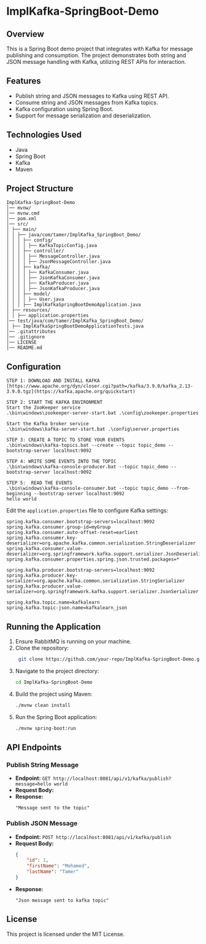 # ImplKafka-SpringBoot-Demo

## Overview
This is a Spring Boot demo project that integrates with Kafka for message publishing and consumption. The project demonstrates both string and JSON message handling with Kafka, utilizing REST APIs for interaction.

## Features
- Publish string and JSON messages to Kafka using REST API.
- Consume string and JSON messages from Kafka topics.
- Kafka configuration using Spring Boot.
- Support for message serialization and deserialization.

## Technologies Used
- Java
- Spring Boot
- Kafka
- Maven

## Project Structure
```
ImplKafka-SpringBoot-Demo
│── mvnw/
│── mvnw.cmd
│── pom.xml
│── src/
│ ├── main/
│ │ ├── java/com/tamer/ImplKafka_SpringBoot_Demo/
│ │ │ ├── config/
│ │ │ │ ├── KafkaTopicConfig.java
│ │ │ ├── controller/
│ │ │ │ ├── MessageController.java
│ │ │ │ ├── JsonMessageController.java
│ │ │ ├── kafka/
│ │ │ │ ├── KafkaConsumer.java
│ │ │ │ ├── JsonKafkaConsumer.java
│ │ │ │ ├── KafkaProducer.java
│ │ │ │ ├── JsonKafkaProducer.java
│ │ │ ├── model/
│ │ │ │ ├── User.java
│ │ │ ├── ImplKafkaSpringBootDemoApplication.java
│ ├── resources/
│ │ ├── application.properties
│── test/java/com/tamer/ImplKafka_SpringBoot_Demo/
│ ├── ImplKafkaSpringBootDemoApplicationTests.java
│── .gitattributes
│── .gitignore
│── LICENSE
│── README.md
```


## Configuration

```
STEP 1: DOWNLOAD AND INSTALL KAFKA
[https://www.apache.org/dyn/closer.cgi?path=/kafka/3.9.0/kafka_2.13-3.9.0.tgz](https://kafka.apache.org/quickstart)

STEP 2: START THE KAFKA ENVIRONMENT
Start the ZooKeeper service
.\bin\windows\zookeeper-server-start.bat .\config\zookeeper.properties

Start the Kafka broker service
.\bin\windows\kafka-server-start.bat .\config\server.properties

STEP 3: CREATE A TOPIC TO STORE YOUR EVENTS
.\bin\windows\kafka-topics.bat --create --topic topic_demo --bootstrap-server localhost:9092

STEP 4: WRITE SOME EVENTS INTO THE TOPIC
.\bin\windows\kafka-console-producer.bat --topic topic_demo --bootstrap-server localhost:9092

STEP 5:  READ THE EVENTS
.\bin\windows\kafka-console-consumer.bat --topic topic_demo --from-beginning --bootstrap-server localhost:9092
hello world
```

Edit the `application.properties` file to configure Kafka settings:

```properties
spring.kafka.consumer.bootstrap-servers=localhost:9092
spring.kafka.consumer.group-id=myGroup
spring.kafka.consumer.auto-offset-reset=earliest
spring.kafka.consumer.key-deserializer=org.apache.kafka.common.serialization.StringDeserializer
spring.kafka.consumer.value-deserializer=org.springframework.kafka.support.serializer.JsonDeserializer
spring.kafka.consumer.properties.spring.json.trusted.packages=*

spring.kafka.producer.bootstrap-servers=localhost:9092
spring.kafka.producer.key-serializer=org.apache.kafka.common.serialization.StringSerializer
spring.kafka.producer.value-serializer=org.springframework.kafka.support.serializer.JsonSerializer

spring.kafka.topic.name=kafkalearn
spring.kafka.topic-json.name=kafkalearn_json
```

## Running the Application
1. Ensure RabbitMQ is running on your machine.
2. Clone the repository:
   ```sh
    git clone https://github.com/your-repo/ImplKafka-SpringBoot-Demo.git
   ```
3. Navigate to the project directory:
   ```sh
   cd ImplKafka-SpringBoot-Demo
   ```
4. Build the project using Maven:
   ```sh
   ./mvnw clean install
   ```
5. Run the Spring Boot application:
   ```sh
   ./mvnw spring-boot:run
   ```

## API Endpoints
### Publish String Message
- **Endpoint:** `GET http://localhost:8081/api/v1/kafka/publish?message=hello world`
- **Request Body:**
- **Response:**
  ```
  "Message sent to the topic"
  ```

### Publish JSON Message
- **Endpoint:** `POST http://localhost:8081/api/v1/kafka/publish`
- **Request Body:**
  ```json
  {
      "id": 1,
      "firstName": "Mohamed",
      "lastName": "Tamer"
  }
  ```
- **Response:**
  ```
  "Json message sent to kafka topic"
  ```

## License
This project is licensed under the MIT License.

